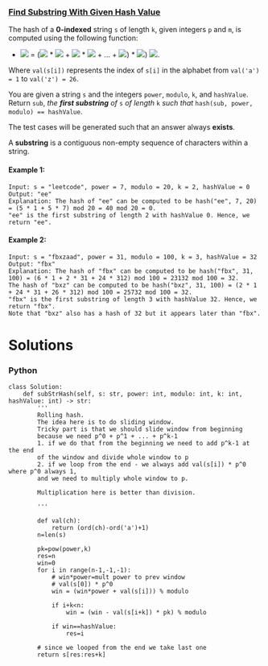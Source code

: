### [Find Substring With Given Hash Value](https://leetcode.com/problems/find-substring-with-given-hash-value/) <br>

The hash of a **0-indexed** string `s` of length `k`, given integers `p` and `m`, is computed using the following function:

 - <img src="https://render.githubusercontent.com/render/math?math=hash(s, p, m)"> = (<img src="https://render.githubusercontent.com/render/math?math=val(s[0])"> * <img src="https://render.githubusercontent.com/render/math?math=p^0"> + <img src="https://render.githubusercontent.com/render/math?math=val(s[1])"> * <img src="https://render.githubusercontent.com/render/math?math=p^1"> + ... + <img src="https://render.githubusercontent.com/render/math?math=val(s[k-1]">) * <img src="https://render.githubusercontent.com/render/math?math=p^{k-1}">) <img src="https://render.githubusercontent.com/render/math?math=mod m">.


Where `val(s[i])` represents the index of `s[i]` in the alphabet from `val('a') = 1` to `val('z') = 26`.

You are given a string `s` and the integers `power`, `modulo`, `k`, and `hashValue`. Return `sub`, *the* ***first substring*** *of* `s` *of length* `k` *such that* `hash(sub, power, modulo) == hashValue`.

The test cases will be generated such that an answer always **exists**.

A **substring** is a contiguous non-empty sequence of characters within a string.




#### Example 1:

```
Input: s = "leetcode", power = 7, modulo = 20, k = 2, hashValue = 0
Output: "ee"
Explanation: The hash of "ee" can be computed to be hash("ee", 7, 20) = (5 * 1 + 5 * 7) mod 20 = 40 mod 20 = 0. 
"ee" is the first substring of length 2 with hashValue 0. Hence, we return "ee".

```

#### Example 2:

```
Input: s = "fbxzaad", power = 31, modulo = 100, k = 3, hashValue = 32
Output: "fbx"
Explanation: The hash of "fbx" can be computed to be hash("fbx", 31, 100) = (6 * 1 + 2 * 31 + 24 * 312) mod 100 = 23132 mod 100 = 32. 
The hash of "bxz" can be computed to be hash("bxz", 31, 100) = (2 * 1 + 24 * 31 + 26 * 312) mod 100 = 25732 mod 100 = 32. 
"fbx" is the first substring of length 3 with hashValue 32. Hence, we return "fbx".
Note that "bxz" also has a hash of 32 but it appears later than "fbx".

```



# Solutions

### Python
```
class Solution:
    def subStrHash(self, s: str, power: int, modulo: int, k: int, hashValue: int) -> str:
        '''
        Rolling hash.
        The idea here is to do sliding window.
        Tricky part is that we should slide window from beginning
        because we need p^0 + p^1 + ... + p^k-1
        1. if we do that from the beginning we need to add p^k-1 at the end 
        of the window and divide whole window to p
        2. if we loop from the end - we always add val(s[i]) * p^0 where p^0 always 1,
        and we need to multiply whole window to p.
        
        Multiplication here is better than division.

        '''
        
        def val(ch):
            return (ord(ch)-ord('a')+1)           
        n=len(s)
        
        pk=pow(power,k)
        res=n
        win=0
        for i in range(n-1,-1,-1):
            # win*power=mult power to prev window
            # val(s[0]) * p^0 
            win = (win*power + val(s[i])) % modulo              
            
            if i+k<n:
                win = (win - val(s[i+k]) * pk) % modulo
                
            if win==hashValue:
                res=i
        
        # since we looped from the end we take last one
        return s[res:res+k]    

```

